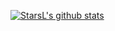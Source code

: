 [![StarsL's github stats](https://github-readme-stats.vercel.app/api?username=starsliao&show_icons=true&count_private=true&include_all_commits=true)](https://starsl.cn)
